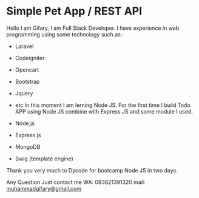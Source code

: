 Simple Pet App / REST API
=========================

Hello I am Gifary, I am Full Stack Developer. I have experience in web programming using some technology such as :
* Laravel
* Codeigniter
* Opencart
* Bootstrap
* Jquery
* etc
In this moment I am lerning Node JS. For the first time I build Todo APP using Node JS combine with Express JS and some module I used.

* Node.js
* Express.js
* MongoDB
* Swig (template engine)

Thank you very much to Dycode for bootcamp Node JS in two days.

Any Question
Just contact me 
WA: 083821391320
mail: muhammadgifary@gmail.com
```
